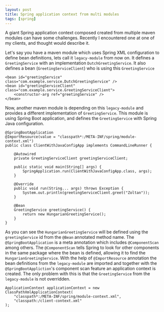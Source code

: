 ```yaml
---
layout: post
title: Spring application context from multi modules
tags: [spring]
---
```


A giant Spring application context composed created from multiple maven modules can have some challenges. Recently I encountered one at one of my clients, and thought would describe it.

Let's say you have a maven module which uses Spring XML configuration to define bean definitions, lets call it `legacy-module` from now on. It defines a `GreetingService` with an implementation `DutchGreetingService`. It also defines a bean (`GreetingServiceClient`) who is using this `GreetingService`
   
```
<bean id="greetingService" class="com.example.service.DutchGreetingService" />
<bean id="greetingServiceClient" class="com.example.service.GreetingServiceClient">
    <constructor-arg ref="greetingService" />
</bean>
```   

Now, another maven module is depending on this `legacy-module` and provides a different implementation of `GreetingService`. This module is using Spring Boot application, and defines the `GreetingService` with Spring Java configuration.  

```
@SpringBootApplication
@ImportResource(value = "classpath*:/META-INF/spring/module-context.xml")
public class ClientWithJavaConfigApp implements CommandLineRunner {

    @Autowired
    private GreetingServiceClient greetingServiceClient;

    public static void main(String[] args) {
        SpringApplication.run(ClientWithJavaConfigApp.class, args);
    }

    @Override
    public void run(String... args) throws Exception {
        System.out.println(greetingServiceClient.greet("Zoltan"));
    }

    @Bean
    GreetingService greetingService() {
        return new HungarianGreetingService();
    }
}
```

As you can see the `HungarianGreetingService` will be defined using the `greetingService` id from the `@Bean` annotated method name.
The `@SpringBootApplication` is a meta annotation which includes `@ComponentScan` among others. The `@ComponentScan` tells Spring to look for other components in the same package where the bean is defined, allowing it to find the `HungarianGreetingService`.
With the help of `@ImportResource` annotation the bean definitions from the `legacy-module` are imported and together with the `@SpringBootAppliction`'s component scan feature an application context is created.
The only problem with this is that the `GreetingService` from the `legacy-module` is not overridden. 
 
 

```
ApplicationContext applicationContext = new ClassPathXmlApplicationContext(
    "classpath*:/META-INF/spring/module-context.xml",
    "classpath:/client-context.xml"
);

```

